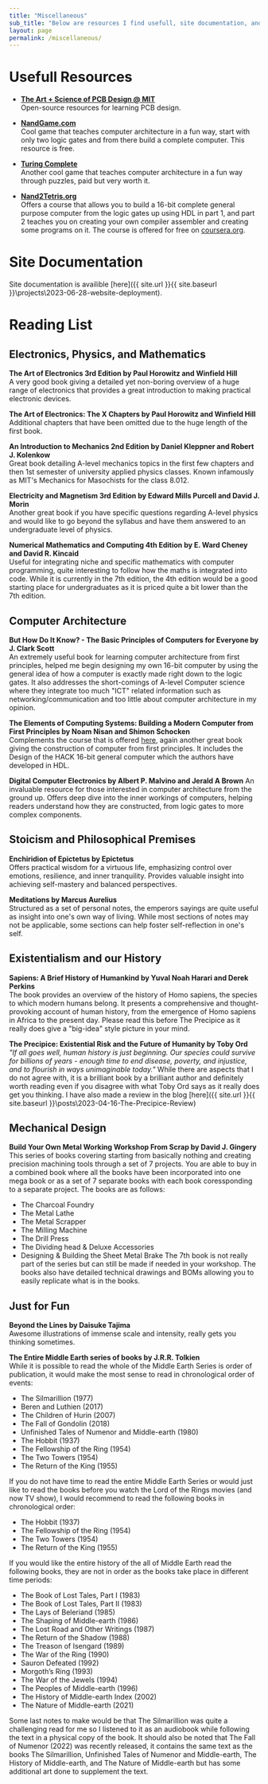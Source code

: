 ```yaml
---
title: "Miscellaneous"
sub_title: "Below are resources I find usefull, site documentation, and my reading list."
layout: page
permalink: /miscellaneous/
---
```

# Usefull Resources
- **[The Art + Science of PCB Design @ MIT](https://pcb.mit.edu/)**  
Open-source resources for learning PCB design.

- **[NandGame.com](https://nandgame.com/)**  
Cool game that teaches computer architecture in a fun way, start with only two logic gates and from there build a complete computer. This resource is free.
- **[Turing Complete](https://store.steampowered.com/app/1444480/Turing_Complete/)**  
Another cool game that teaches computer architecture in a fun way through puzzles, paid but very worth it.
- **[Nand2Tetris.org](https://www.nand2tetris.org/)**  
Offers a course that allows you to build a 16-bit complete general purpose computer from the logic gates up using HDL in part 1, and part 2 teaches you on creating your own compiler assembler and creating some programs on it. The course is offered for free on [coursera.org](https://www.coursera.org/).


# Site Documentation
Site documentation is availible [here]({{ site.url }}{{ site.baseurl }}\projects\2023-06-28-website-deployment).

# Reading List
## Electronics, Physics, and Mathematics
**The Art of Electronics 3rd Edition by Paul Horowitz and Winfield Hill**  
A very good book giving a detailed yet non-boring overview of a huge range of electronics that provides a great introduction to making practical electronic devices.

**The Art of Electronics: The X Chapters by Paul Horowitz and Winfield Hill**  
Additional chapters that have been omitted due to the huge length of the first book.

**An Introduction to Mechanics 2nd Edition by Daniel Kleppner and Robert J. Kolenkow**  
Great book detailing A-level mechanics topics in the first few chapters and then 1st semester of university applied physics classes. Known infamously as MIT's Mechanics for Masochists for the class 8.012.

**Electricity and Magnetism 3rd Edition by Edward Mills Purcell and David J. Morin**  
Another great book if you have specific questions regarding A-level physics and would like to go beyond the syllabus and have them answered to an undergraduate level of physics.

**Numerical Mathematics and Computing 4th Edition by  E. Ward Cheney and David R. Kincaid**  
Useful for integrating niche and specific mathematics with computer programming, quite interesting to follow how the maths is integrated into code. While it is currently in the 7th edition, the 4th edition would be a good starting place for undergraduates as it is priced quite a bit lower than the 7th edition.

## Computer Architecture
**But How Do It Know? - The Basic Principles of Computers for Everyone by J. Clark Scott**  
An extremely useful book for learning computer architecture from first principles, helped me begin designing my own 16-bit computer by using the general idea of how a computer is exactly made right down to the logic gates. It also addresses the short-comings of A-level Computer science where they integrate too much "ICT" related information such as networking/communication and too little about computer architecture in my opinion.

**The Elements of Computing Systems: Building a Modern Computer from First Principles by Noam Nisan and Shimon Schocken**  
Complements the course that is offered [here](https://www.nand2tetris.org/), again another great book giving the construction of computer from first principles. It includes the Design of the HACK 16-bit general computer which the authors have developed in HDL.

**Digital Computer Electronics by Albert P. Malvino and Jerald A Brown**
An invaluable resource for those interested in computer architecture from the ground up. Offers deep dive into the inner workings of computers, helping readers understand how they are constructed, from logic gates to more complex components. 

## Stoicism and Philosophical Premises    
**Enchiridion of Epictetus by Epictetus**  
Offers practical wisdom for a virtuous life, emphasizing control over emotions, resilience, and inner tranquility. Provides valuable insight into achieving self-mastery and balanced perspectives.

**Meditations by Marcus Aurelius**  
Structured as a set of personal notes, the emperors sayings are quite useful as insight into one's own way of living. While most sections of notes may not be applicable, some sections can help foster self-reflection in one's self.

## Existentialism and our History
**Sapiens: A Brief History of Humankind by Yuval Noah Harari and Derek Perkins**  
The book provides an overview of the history of Homo sapiens, the species to which modern humans belong. It presents a comprehensive and thought-provoking account of human history, from the emergence of Homo sapiens in Africa to the present day. Please read this before The Precipice as it really does give a "big-idea" style picture in your mind.

**The Precipice: Existential Risk and the Future of Humanity by Toby Ord**  
*"If all goes well, human history is just beginning. Our species could survive for billions of years - enough time to end disease, poverty, and injustice, and to flourish in ways unimaginable today."* While there are aspects that I do not agree with, it is a brilliant book by a brilliant author and definitely worth reading even if you disagree with what Toby Ord says as it really does get you thinking. I have also made a review in the blog [here]({{ site.url }}{{ site.baseurl }}\posts\2023-04-16-The-Precipice-Review)

## Mechanical Design
**Build Your Own Metal Working Workshop From Scrap by David J. Gingery**  
This series of books covering starting from basically nothing and creating precision machining tools through a set of 7 projects. You are able to buy in a combined book where all the books have been incorporated into one mega book or as a set of 7 separate books with each book coressponding to a separate project. The books are as follows:
- The Charcoal Foundry
- The Metal Lathe
- The Metal Scrapper
- The Milling Machine
- The Drill Press
- The Dividing head & Deluxe Accessories
- Designing & Building the Sheet Metal Brake
The 7th book is not really part of the series but can still be made if needed in your workshop. The books also have detailed technical drawings and BOMs allowing you to easily replicate what is in the books.

## Just for Fun
**Beyond the Lines by Daisuke Tajima**  
Awesome illustrations of immense scale and intensity, really gets you thinking sometimes.

**The Entire Middle Earth series of books by J.R.R. Tolkien**  
While it is possible to read the whole of the Middle Earth Series is order of publication, it would make the most sense to read in chronological order of events:
- The Silmarillion (1977)
- Beren and Luthien (2017)
- The Children of Hurin (2007)
- The Fall of Gondolin (2018)
- Unfinished Tales of Numenor and Middle-earth (1980)
- The Hobbit (1937)
- The Fellowship of the Ring (1954)
- The Two Towers (1954)
- The Return of the King (1955)

If you do not have time to read the entire Middle Earth Series or would just like to read the books before you watch the Lord of the Rings movies (and now TV show), I would recommend to read the following books in chronological order:
- The Hobbit (1937)
- The Fellowship of the Ring (1954)
- The Two Towers (1954)
- The Return of the King (1955)

If you would like the entire history of the all of Middle Earth read the following books, they are not in order as the books take place in different time periods:
- The Book of Lost Tales, Part I (1983)
- The Book of Lost Tales, Part II (1983)
- The Lays of Beleriand (1985)
- The Shaping of Middle-earth (1986)
- The Lost Road and Other Writings (1987)
- The Return of the Shadow (1988)
- The Treason of Isengard (1989)
- The War of the Ring (1990)
- Sauron Defeated (1992)
- Morgoth’s Ring (1993)
- The War of the Jewels (1994)
- The Peoples of Middle-earth (1996)
- The History of Middle-earth Index (2002)
- The Nature of Middle-earth (2021)

Some last notes to make would be that The Silmarillion was quite a challenging read for me so I listened to it as an audiobook while following the text in a physical copy of the book. It should also be noted that The Fall of Numenor (2022) was recently released, it contains the same text as the books The Silmarillion, Unfinished Tales of Numenor and Middle-earth, The History of Middle-earth, and The Nature of Middle-earth but has some additional art done to supplement the text.